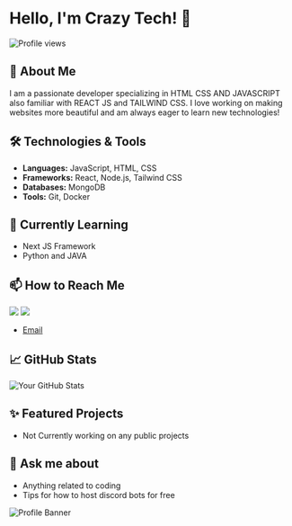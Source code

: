 # Hello, I'm Crazy Tech! 👋

![Profile views](https://gpvc.arturio.dev/crazytech69)

## 🚀 About Me
I am a passionate developer specializing in HTML CSS AND JAVASCRIPT also familiar with REACT JS and TAILWIND CSS. I love working on making websites more beautiful and am always eager to learn new technologies!

## 🛠️ Technologies & Tools
- **Languages:** JavaScript, HTML, CSS
- **Frameworks:** React, Node.js, Tailwind CSS
- **Databases:** MongoDB
- **Tools:** Git, Docker

## 🌱 Currently Learning
- Next JS Framework
- Python and JAVA

## 📫 How to Reach Me
<a href="https://discord.com/users/820928134886326272/"><img src="https://discord.c99.nl/widget/theme-4/820928134886326272.png"></a>
<a href="https://discord.gg/devshub"><img src="https://discord.com/api/guilds/1270754908894662656/widget.png?style=banner2>"></a>
- [Email](mailto:admin@crazydev.xyz)

## 📈 GitHub Stats
![Your GitHub Stats](https://github-readme-stats.vercel.app/api?username=crazytech69&show_icons=true&theme=radical)

## ✨ Featured Projects
- Not Currently working on any public projects

## 💬 Ask me about
- Anything related to coding
- Tips for how to host discord bots for free

![Profile Banner](https://cdn.discordapp.com/banners/1270754908894662656/e6cce6b7de5fcd285bcab02de62ebc67.webp?size=4096)
